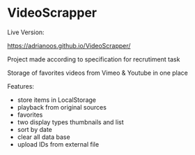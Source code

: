 # VideoScrapper
Live Version:

https://adrianoos.github.io/VideoScrapper/

Project made according to specification for recrutiment task

Storage of favorites videos from Vimeo &amp; Youtube in one place

Features:
- store items in LocalStorage
- playback from original sources
- favorites 
- two display types thumbnails and list
- sort by date
- clear all data base
- upload IDs from external file 


